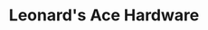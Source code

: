 ---
title: "Leonard's Ace Hardware"
url: /russellville/leonards-ace-hardware/
shop: doityourself
---